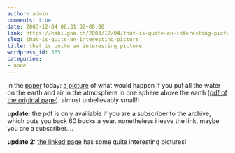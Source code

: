 ```yaml
---
author: admin
comments: true
date: 2003-12-04 06:31:32+00:00
link: https://habi.gna.ch/2003/12/04/that-is-quite-an-interesting-picture/
slug: that-is-quite-an-interesting-picture
title: that is quite an interesting picture
wordpress_id: 365
categories:
- none
---
```


in the [paper](http://www.ebund.ch/) today: [a picture](http://www.derbund.ch/ebund.asp?SOURCE=/Publications/DER_BUND/2003/283/WISSEN/201056.html) of what would happen if you put all the water on the earth and air in the atmosphere in one sphere above the earth ([pdf of the original page](http://www.derbund.ch/pdf.asp?SOURCE=/Publications/PDF/DER_BUND/2003/283/27.PDF)). almost unbelievably small!!

**update:** the pdf is only availiable if you are a subscriber to the archive, which puts you back 60 bucks a year. nonetheless i leave the link, maybe you are a subscriber....

**update 2:** [the linked page](http://www.visions-of-science.co.uk/) has some quite interesting pictures!
